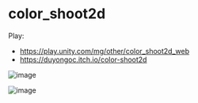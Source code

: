 # color_shoot2d

Play:
- https://play.unity.com/mg/other/color_shoot2d_web
- https://duyongoc.itch.io/color-shoot2d


![image](https://user-images.githubusercontent.com/62178856/162599592-3599a9e6-a5fb-48e3-943c-46328798c787.png)

![image](https://user-images.githubusercontent.com/62178856/162599608-8af504bf-ba1c-4cda-975d-bf76c0fb9c40.png)
